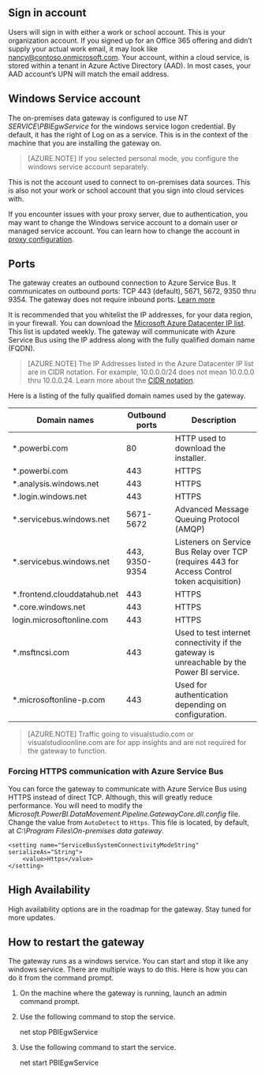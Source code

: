 ## Sign in account

Users will sign in with either a work or school account. This is your organization account. If you signed up for an Office 365 offering and didn’t supply your actual work email, it may look like nancy@contoso.onmicrosoft.com. Your account, within a cloud service, is stored within a tenant in Azure Active Directory (AAD). In most cases, your AAD account’s UPN will match the email address.

## Windows Service account

The on-premises data gateway is configured to use *NT SERVICE\PBIEgwService* for the windows service logon credential. By default, it has the right of Log on as a service. This is in the context of the machine that you are installing the gateway on. 

> [AZURE.NOTE]  If you selected personal mode, you configure the windows service account separately.

This is not the account used to connect to on-premises data sources.  This is also not your work or school account that you sign into cloud services with.

If you encounter issues with your proxy server, due to authentication, you may want to change the Windows service account to a domain user or managed service account. You can learn how to change the account in [proxy configuration](powerbi-gateway-proxy.md#changing-the-gateway-service-account-to-a-domain-user).

## Ports

The gateway creates an outbound connection to Azure Service Bus. It communicates on outbound ports: TCP 443 (default), 5671, 5672, 9350 thru 9354.  The gateway does not require inbound ports. [Learn more](https://azure.microsoft.com/documentation/articles/service-bus-fundamentals-hybrid-solutions/)

It is recommended that you whitelist the IP addresses, for your data region, in your firewall. You can download the [Microsoft Azure Datacenter IP list](https://www.microsoft.com/download/details.aspx?id=41653). This list is updated weekly. The gateway will communicate with Azure Service Bus using the IP address along with the fully qualified domain name (FQDN).

> [AZURE.NOTE]  The IP Addresses listed in the Azure Datacenter IP list are in CIDR notation. For example, 10.0.0.0/24 does not mean 10.0.0.0 thru 10.0.0.24. Learn more about the [CIDR notation](http://whatismyipaddress.com/cidr).

Here is a listing of the fully qualified domain names used by the gateway.

|Domain names|Outbound ports|Description|
|---|---|---|
|*.powerbi.com|80|HTTP used to download the installer.|
|*.powerbi.com|443|HTTPS|
|*.analysis.windows.net|443|HTTPS|
|*.login.windows.net|443|HTTPS|
|*.servicebus.windows.net|5671-5672|Advanced Message Queuing Protocol (AMQP)|
|*.servicebus.windows.net|443, 9350-9354|Listeners on Service Bus Relay over TCP (requires 443 for Access Control token acquisition)|
|*.frontend.clouddatahub.net|443|HTTPS|
|*.core.windows.net|443|HTTPS|
|login.microsoftonline.com|443|HTTPS|
|*.msftncsi.com|443|Used to test internet connectivity if the gateway is unreachable by the Power BI service.|
|*.microsoftonline-p.com|443|Used for authentication depending on configuration.|

> [AZURE.NOTE] Traffic going to visualstudio.com or visualstudioonline.com are for app insights and are not required for the gateway to function.

### Forcing HTTPS communication with Azure Service Bus

You can force the gateway to communicate with Azure Service Bus using HTTPS instead of direct TCP. Although, this will greatly reduce performance. You will need to modify the *Microsoft.PowerBI.DataMovement.Pipeline.GatewayCore.dll.config* file. Change the value from `AutoDetect` to `Https`. This file is located, by default, at *C:\Program Files\On-premises data gateway*.

```
<setting name="ServiceBusSystemConnectivityModeString" serializeAs="String">
    <value>Https</value>
</setting>
```

## High Availability

High availability options are in the roadmap for the gateway. Stay tuned for more updates.

## How to restart the gateway

The gateway runs as a windows service. You can start and stop it like any windows service. There are multiple ways to do this. Here is how you can do it from the command prompt.

1.	On the machine where the gateway is running, launch an admin command prompt.

2.	Use the following command to stop the service.

    net stop PBIEgwService 

3.	Use the following command to start the service.

    net start PBIEgwService